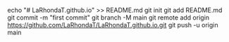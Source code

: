 echo "# LaRhondaT.github.io" >> README.md
git init
git add README.md
git commit -m "first commit"
git branch -M main
git remote add origin https://github.com/LaRhondaT/LaRhondaT.github.io.git
git push -u origin main
